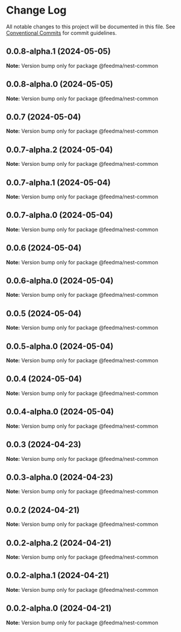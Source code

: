 # Change Log

All notable changes to this project will be documented in this file.
See [Conventional Commits](https://conventionalcommits.org) for commit guidelines.

## 0.0.8-alpha.1 (2024-05-05)

**Note:** Version bump only for package @feedma/nest-common





## 0.0.8-alpha.0 (2024-05-05)

**Note:** Version bump only for package @feedma/nest-common





## 0.0.7 (2024-05-04)

**Note:** Version bump only for package @feedma/nest-common





## 0.0.7-alpha.2 (2024-05-04)

**Note:** Version bump only for package @feedma/nest-common





## 0.0.7-alpha.1 (2024-05-04)

**Note:** Version bump only for package @feedma/nest-common





## 0.0.7-alpha.0 (2024-05-04)

**Note:** Version bump only for package @feedma/nest-common





## 0.0.6 (2024-05-04)

**Note:** Version bump only for package @feedma/nest-common





## 0.0.6-alpha.0 (2024-05-04)

**Note:** Version bump only for package @feedma/nest-common





## 0.0.5 (2024-05-04)

**Note:** Version bump only for package @feedma/nest-common





## 0.0.5-alpha.0 (2024-05-04)

**Note:** Version bump only for package @feedma/nest-common





## 0.0.4 (2024-05-04)

**Note:** Version bump only for package @feedma/nest-common





## 0.0.4-alpha.0 (2024-05-04)

**Note:** Version bump only for package @feedma/nest-common





## 0.0.3 (2024-04-23)

**Note:** Version bump only for package @feedma/nest-common





## 0.0.3-alpha.0 (2024-04-23)

**Note:** Version bump only for package @feedma/nest-common





## 0.0.2 (2024-04-21)

**Note:** Version bump only for package @feedma/nest-common





## 0.0.2-alpha.2 (2024-04-21)

**Note:** Version bump only for package @feedma/nest-common





## 0.0.2-alpha.1 (2024-04-21)

**Note:** Version bump only for package @feedma/nest-common





## 0.0.2-alpha.0 (2024-04-21)

**Note:** Version bump only for package @feedma/nest-common
